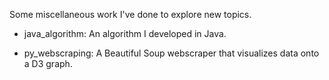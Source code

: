 Some miscellaneous work I've done to explore new topics.

- java_algorithm: An algorithm I developed in Java.

- py_webscraping: A Beautiful Soup webscraper that visualizes data onto a D3 graph.

